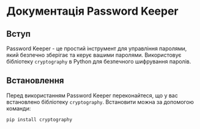 # Документація Password Keeper

## Вступ

Password Keeper - це простий інструмент для управління паролями, який безпечно зберігає та керує вашими паролями. Використовує бібліотеку `cryptography` в Python для безпечного шифрування паролів.

## Встановлення

Перед використанням Password Keeper переконайтеся, що у вас встановлено бібліотеку `cryptography`. Встановити можна за допомогою команди:

```bash
pip install cryptography

